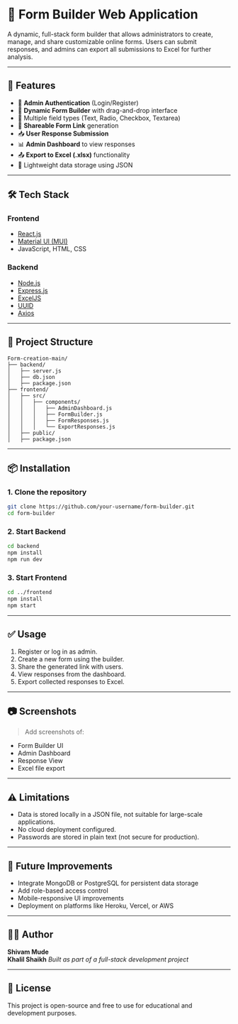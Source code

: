 # 📝 Form Builder Web Application

A dynamic, full-stack form builder that allows administrators to create, manage, and share customizable online forms. Users can submit responses, and admins can export all submissions to Excel for further analysis.

---

## 🚀 Features

- 🔐 **Admin Authentication** (Login/Register)
- 🧩 **Dynamic Form Builder** with drag-and-drop interface
- 📄 Multiple field types (Text, Radio, Checkbox, Textarea)
- 🔗 **Shareable Form Link** generation
- 📥 **User Response Submission**
- 📊 **Admin Dashboard** to view responses
- 📤 **Export to Excel (.xlsx)** functionality
- 📁 Lightweight data storage using JSON

---

## 🛠️ Tech Stack

### Frontend
- [React.js](https://reactjs.org)
- [Material UI (MUI)](https://mui.com)
- JavaScript, HTML, CSS

### Backend
- [Node.js](https://nodejs.org)
- [Express.js](https://expressjs.com)
- [ExcelJS](https://www.npmjs.com/package/exceljs)
- [UUID](https://www.npmjs.com/package/uuid)
- [Axios](https://axios-http.com)

---

## 📂 Project Structure

```
Form-creation-main/
├── backend/
│   ├── server.js
│   ├── db.json
│   ├── package.json
├── frontend/
│   ├── src/
│   │   ├── components/
│   │   │   ├── AdminDashboard.js
│   │   │   ├── FormBuilder.js
│   │   │   ├── FormResponses.js
│   │   │   └── ExportResponses.js
│   ├── public/
│   ├── package.json
```

---

## 📦 Installation

### 1. Clone the repository
```bash
git clone https://github.com/your-username/form-builder.git
cd form-builder
```

### 2. Start Backend
```bash
cd backend
npm install
npm run dev
```

### 3. Start Frontend
```bash
cd ../frontend
npm install
npm start
```

---

## ✅ Usage

1. Register or log in as admin.
2. Create a new form using the builder.
3. Share the generated link with users.
4. View responses from the dashboard.
5. Export collected responses to Excel.

---

## 📷 Screenshots

> Add screenshots of:
- Form Builder UI
- Admin Dashboard
- Response View
- Excel file export

---

## ⚠️ Limitations

- Data is stored locally in a JSON file, not suitable for large-scale applications.
- No cloud deployment configured.
- Passwords are stored in plain text (not secure for production).

---

## 📌 Future Improvements

- Integrate MongoDB or PostgreSQL for persistent data storage
- Add role-based access control
- Mobile-responsive UI improvements
- Deployment on platforms like Heroku, Vercel, or AWS

---

## 🧑‍💻 Author

**Shivam Mude**  
**Khalil Shaikh**
*Built as part of a full-stack development project*

---

## 📃 License

This project is open-source and free to use for educational and development purposes.

